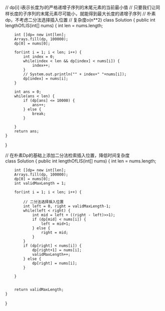 // dp[i] i表示长度为i的严格递增子序列的末尾元素的当前最小值
// 只要我们让同样长度的子序列的末尾元素尽可能小，就能得到最大长度的递增子序列
// 朴素dp，不考虑二分法选择插入位置
// 复杂度o(n**2)
class Solution {
    public int lengthOfLIS(int[] nums) {
        int len = nums.length;

        int []dp= new int[len];
        Arrays.fill(dp, 100000);
        dp[0] = nums[0];

        for(int i = 1; i < len; i++) {
            int index = 0;
            while(index < len && dp[index] < nums[i]) {
                index++;
            }
            // System.out.println("" + index+" "+nums[i]);
            dp[index] = nums[i];
        }

        int ans = 0;
        while(ans < len) {
            if (dp[ans] <= 10000) {
                ans++;
            } else {
                break;
            }
            
        }
        return ans;
    }
}


// 在朴素Dp的基础上添加二分法检索插入位置，降低时间复杂度\
class Solution {
    public int lengthOfLIS(int[] nums) {
        int len = nums.length;

        int []dp= new int[len];
        Arrays.fill(dp, 100000);
        dp[0] = nums[0];
        int validMaxLength = 1;

        for(int i = 1; i < len; i++) {

            // 二分法选择插入位置
            int left = 0, right = validMaxLength-1;
            while(left < right) {
                int mid = left + ((right - left)>>1);
                if (dp[mid] < nums[i]) {
                    left = mid+1;
                } else {
                    right = mid;
                }
            }
            if (dp[right] < nums[i]) {
                dp[right+1] = nums[i];
                validMaxLength++;
            } else {
                dp[right] = nums[i];
            }

        }

        
        return validMaxLength;
    }
}